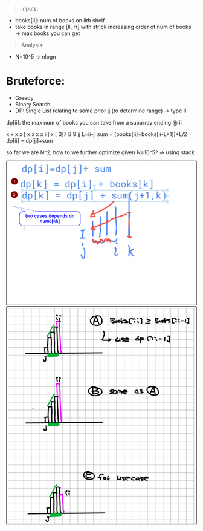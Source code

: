 > inputs:
* books[ii]: num of books on iith shelf
* take books in range [ll, rr] with strick increasing order of num of books
=> max books you can get

> Analysis:
* N=10^5  -> nlogn

# Bruteforce:
* Greedy
* Binary Search
* DP: Single List relating to some prior jj (to determine range) -> type II

dp[ii]: the max num of books you can take from a subarray ending @ ii

x x x x [ x x x x ii] x
    [     3]7 8  9
          jj
L=ii-jj
sum = (books[ii]+books[ii-L+1])*L/2
dp[ii] = dp[jj]+sum

so far we are N^2, how to we further optimize given N=10^5?
=> using stack

![2355](../rcs/2355.png)
![2355](../rcs/2355-2.png)